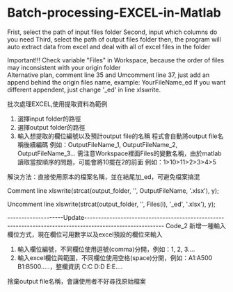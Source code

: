 # Batch-processing-EXCEL-in-Matlab
Frist, select the path of input files folder
Second, input which columns do you need
Third, select the path of output files folder
then, the program will auto extract data from excel and deal with all of excel files in the folder


Important!!!
Check variable "Files" in Workspace, because the order of files may inconsistent with your origin folder  
Alternative plan, comment line 35 and Umcomment line 37, just add an append behind the origin files name, example: YourFileName_ed
If you want different appendent, just change '_ed' in line xlswrite.

批次處理EXCEL,使用提取資料為範例
1. 選擇input folder的路徑
2. 選擇output folder的路徑
3. 輸入想提取的欄位編號以及預計output file的名稱
程式會自動將output file名稱後續編碼
例如：OutputFileName_1, OutputFileName_2, OutputFileName_3...
需注意Workspace裡面Files的變數名稱，由於matlab讀取當按順序的問題，可能會將10擺在2的前面
例如：1>10>11>2>3>4>5

解決方法：直接使用原本的檔案名稱，並在結尾加_ed，可避免檔案搞混

Comment line xlswrite(strcat(output_folder, '\', OutputFileName, '.xlsx'), y);

Uncomment line xlswrite(strcat(output_folder, '\', Files(i), '_ed', '.xlsx'), y);

--------------------Update----------------------------------------------------------------------------------------------------------
Code_2
新增一種輸入欄位方式，現在欄位可用數字以及excel預設的欄位來輸入
1. 輸入欄位編號，不同欄位使用逗號(comma)分開，例如：1, 2, 3....
2. 輸入excel欄位與範圍，不同欄位使用空格(space)分開，例如：A1:A500 B1:B500.....，整欄資訊 C:C D:D E:E....

捨棄output file名稱，會讓使用者不好尋找原始檔案
